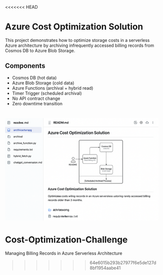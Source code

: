 <<<<<<< HEAD
# Azure Cost Optimization Solution

This project demonstrates how to optimize storage costs in a serverless Azure architecture by archiving infrequently accessed billing records from Cosmos DB to Azure Blob Storage.

## Components
- Cosmos DB (hot data)
- Azure Blob Storage (cold data)
- Azure Functions (archival + hybrid read)
- Timer Trigger (scheduled archival)
- No API contract change
- Zero downtime transition

![Architecture](architecture.png)
=======
# Cost-Optimization-Challenge
Managing Billing Records in Azure Serverless Architecture
>>>>>>> 64e6015b293b27977f6e5de127d8bf1954aabe41
